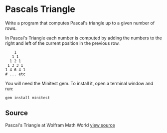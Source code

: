 # Pascals Triangle

Write a program that computes Pascal's triangle up to a given number of rows.

In Pascal's Triangle each number is computed by adding the numbers to
the right and left of the current position in the previous row.

```plain
    1
   1 1
  1 2 1
 1 3 3 1
1 4 6 4 1
# ... etc
```

You will need the Minitest gem. To install it, open a
terminal window and run:

    gem install minitest

## Source

Pascal's Triangle at Wolfram Math World [view source](http://mathworld.wolfram.com/PascalsTriangle.html)
